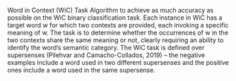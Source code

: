 Word in Context (WiC) Task
Algorithm to achieve as much accuracy as possible on the WiC
binary classification task. Each instance in WiC
has a target word w for which two contexts are
provided, each invoking a specific meaning of w.
The task is to determine whether the occurrences
of w in the two contexts share the same meaning
or not, clearly requiring an ability to identify the
word’s semantic category. The WiC task is defined
over supersenses (Pilehvar and Camacho-Collados,
2019) – the negative examples include a word used
in two different supersenses and the positive ones
include a word used in the same supersense.
